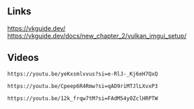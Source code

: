 ## Links
https://vkguide.dev/
https://vkguide.dev/docs/new_chapter_2/vulkan_imgui_setup/


## Videos

```vid 
https://youtu.be/yeKxsmlvvus?si=e-RlJ-_Kj6eH7QxQ 
```

```vid
https://youtu.be/Cpeep6R4Rmw?si=qAD9riMTJlLXvxP3
```

```vid
https://youtu.be/12k_frqw7tM?si=FAdM54y0ZclHRPTW
```

